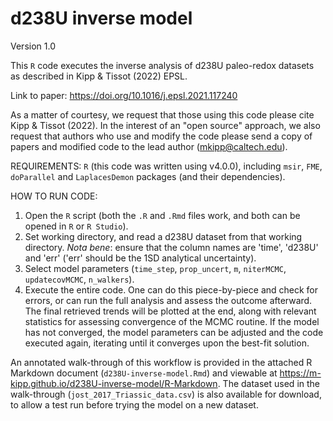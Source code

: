# d238U inverse model

Version 1.0

This `R` code executes the inverse analysis of d238U paleo-redox datasets as described in Kipp & Tissot (2022) EPSL. 

Link to paper: https://doi.org/10.1016/j.epsl.2021.117240 

As a matter of courtesy, we request that those using this code please cite Kipp & Tissot (2022). In the interest of an "open source" approach, we also request that authors who use and modify the code please send a copy of papers and modified code to the lead author (mkipp@caltech.edu).

REQUIREMENTS: `R` (this code was written using v4.0.0), including `msir`, `FME`, `doParallel` and `LaplacesDemon` packages (and their dependencies).

HOW TO RUN CODE:
1) Open the `R` script (both the `.R` and `.Rmd` files work, and both can be opened in `R` or `R Studio`).
2) Set working directory, and read a d238U dataset from that working directory. *Nota bene*: ensure that the column names are 'time', 'd238U' and 'err' ('err' should be the 1SD analytical uncertainty).
3) Select model parameters (`time_step`, `prop_uncert`, `m`, `niterMCMC`, `updatecovMCMC`, `n_walkers`).
4) Execute the entire code. One can do this piece-by-piece and check for errors, or can run the full analysis and assess the outcome afterward. The final retrieved trends will be plotted at the end, along with relevant statistics for assessing convergence of the MCMC routine. If the model has not converged, the model parameters can be adjusted and the code executed again, iterating until it converges upon the best-fit solution.

An annotated walk-through of this workflow is provided in the attached R Markdown document (`d238U-inverse-model.Rmd`) and viewable at https://m-kipp.github.io/d238U-inverse-model/R-Markdown. The dataset used in the walk-through (`jost_2017_Triassic_data.csv`) is also available for download, to allow a test run before trying the model on a new dataset. 
